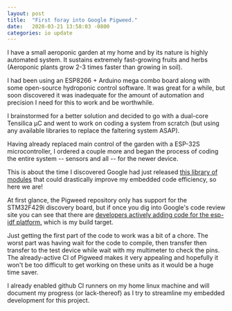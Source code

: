 ```yaml
---
layout: post
title:  "First foray into Google Pigweed."
date:   2020-03-21 13:58:03 -0800
categories: io update
---
```

I have a small aeroponic garden at my home and by its nature is highly automated system.  It sustains extremely fast-growing fruits and herbs (Aeroponic plants grow 2-3 times faster than growing in soil).

I had been using an ESP8266 + Arduino mega combo board along with some open-source hydroponic control software.  It was great for a while, but soon discovered it was inadequate for the amount of automation and precision I need for this to work and be worthwhile.

I brainstormed for a better solution and decided to go with a dual-core Tensilica μC and went to work on coding a system from scratch (but using any available libraries to replace the faltering system ASAP).

Having already replaced main control of the garden with a ESP-32S microcontroller, I ordered a couple more and began the process of coding the entire system -- sensors and all -- for the newer device.  

This is about the time I discovered Google had just released [this library of modules](https://opensource.googleblog.com/2020/03/pigweed-collection-of-embedded-libraries.html) that could drastically improve my embedded code efficiency, so here we are!

At first glance, the Pigweed repository only has support for the STM32F429i discovery board, but if once you dig into Google's code review site you can see that there are [developers actively adding code for the esp-idf platform,](https://pigweed-review.googlesource.com/c/pigweed/pigweed/+/1240) which is my build target.

Just getting the first part of the code to work was a bit of a chore.   The worst part was having wait for the code to compile, then transfer then transfer to the test device while wait with my multimeter to check the pins.  The already-active CI of Pigweed makes it very appealing and hopefully it won't be too difficult to get working on these units as it would be a huge time saver.  

I already enabled github CI runners on my home linux machine and will document my progress (or lack-thereof) as I try to streamline my embedded development for this project.
